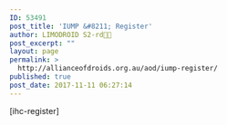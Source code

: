 ```yaml
---
ID: 53491
post_title: 'IUMP &#8211; Register'
author: LIMODROID S2-rd🔭🔬
post_excerpt: ""
layout: page
permalink: >
  http://allianceofdroids.org.au/aod/iump-register/
published: true
post_date: 2017-11-11 06:27:14
---
```

[ihc-register]